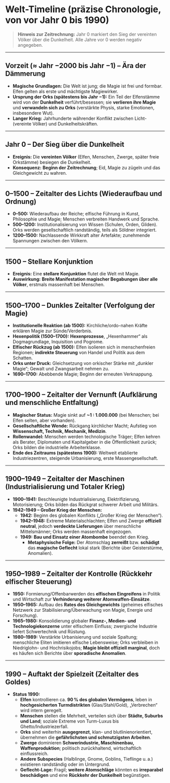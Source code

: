 # Welt-Timeline (präzise Chronologie, von vor Jahr 0 bis 1990)

> **Hinweis zur Zeitrechnung:** Jahr 0 markiert den Sieg der vereinten Völker über die Dunkelheit. Alle Jahre vor 0 werden negativ angegeben.

---

## Vorzeit (≈ Jahr −2000 bis Jahr −1) – Ära der Dämmerung
- **Magische Grundlagen:** Die Welt ist jung; die Magie ist frei und formbar. Elfen gelten als erste und mächtigste Magiewirker.
- **Ursprung der Orks (spätestens bis Jahr −1):** Ein Teil der Elfenstämme wird von der **Dunkelheit** verführt/besessen; sie **verlieren ihre Magie** und **verwandeln sich zu Orks** (verstärkte Physis, starke Emotionen, insbesondere Wut).
- **Langer Krieg:** Jahrhunderte währender Konflikt zwischen Licht- (vereinte Völker) und Dunkelheitskräften.

---

## Jahr 0 – Der Sieg über die Dunkelheit
- **Ereignis:** Die **vereinten Völker** (Elfen, Menschen, Zwerge, später freie Orkstämme) besiegen die Dunkelheit.
- **Konsequenz:** **Beginn der Zeitrechnung**; Eid, Magie zu zügeln und das Gleichgewicht zu wahren.

---

## 0–1500 – Zeitalter des Lichts (Wiederaufbau und Ordnung)
- **0–500:** Wiederaufbau der Reiche; elfische Führung in Kunst, Philosophie und Magie; Menschen verbreiten Handwerk und Sprache.
- **500–1200:** Institutionalisierung von Wissen (Schulen, Orden, Gilden). Orks werden gesellschaftlich randständig, teils als Söldner integriert.
- **1200–1500:** Nachlassende Wirkkraft alter Artefakte; zunehmende Spannungen zwischen den Völkern.

---

## 1500 – Stellare Konjunktion
- **Ereignis:** Eine **stellare Konjunktion** flutet die Welt mit Magie.
- **Auswirkung:** **Breite Manifestation magischer Begabungen über alle Völker**, erstmals massenhaft bei Menschen.

---

## 1500–1700 – Dunkles Zeitalter (Verfolgung der Magie)
- **Institutionelle Reaktion (ab 1500):** Kirchliche/ordo-nahen Kräfte erklären Magie zur Sünde/Verderbnis.
- **Hexenpolitik (1500–1700):** **Hexenprozesse**, „Hexenhammer“ als Dogmagrundlage, Inquisition und Pogrome.
- **Elfischer Rückzug (ab 1500):** Elfen isolieren sich in menschenfreien Regionen; **indirekte Steuerung** von Handel und Politik aus dem Schatten.
- **Orks unter Druck:** Gleichsetzung von orkischer Stärke mit „dunkler Magie“; Gewalt und Zwangsarbeit nehmen zu.
- **1690–1700:** Abebbende Magie; Beginn der erneuten Verknappung.

---

## 1700–1900 – Zeitalter der Vernunft (Aufklärung und menschliche Entfaltung)
- **Magischer Status:** Magie sinkt auf **~1 : 1.000.000** (bei Menschen; bei Elfen selten, aber vorhanden).
- **Gesellschaftliche Wende:** Rückgang kirchlicher Macht; Aufstieg von **Wissenschaft, Technik, Mechanik, Medizin**.
- **Rollenwandel:** Menschen werden technologische Träger; Elfen kehren als Berater, Diplomaten und Kapitalgeber in die Öffentlichkeit zurück; Orks bilden die industrielle Arbeiterklasse.
- **Ende des Zeitraums (spätestens 1900):** Weltweit etablierte Industriezentren, steigende Urbanisierung, erste Massengesellschaft.

---

## 1900–1949 – Zeitalter der Maschinen (Industrialisierung und Totaler Krieg)
- **1900–1941:** Beschleunigte Industrialisierung, Elektrifizierung, Motorisierung; Orks bilden das Rückgrat schwerer Arbeit und Militärs.
- **1942–1949 – Großer Krieg der Menschen:**
  - **1942:** Beginn des globalen Konflikts („Großer Krieg der Menschen“).
  - **1942–1948:** Extreme Materialschlachten; Elfen und Zwerge **offiziell neutral**, jedoch **verdeckte Lieferungen** über menschliche Mittelsmänner; Orks werden massenhaft eingezogen.
  - **1949:** **Bau und Einsatz einer Atombombe** beendet den Krieg. 
    - **Metaphysische Folge:** Der Atomschlag **zerreißt** bzw. **schädigt** das **magische Geflecht** lokal stark (Berichte über Geisterstürme, Anomalien).

---

## 1950–1989 – Zeitalter der Kontrolle (Rückkehr elfischer Steuerung)
- **1950:** Formierung/Offenbarwerden des **elfischen Eingreifens** in Politik und Wirtschaft zur **Verhinderung weiterer Atomwaffen-Einsätze**.
- **1950–1965:** Aufbau des **Rates des Gleichgewichts** (geheimes elfisches Netzwerk zur Stabilisierung/Überwachung von Magie, Energie und Forschung).
- **1965–1980:** Konsolidierung globaler **Finanz-, Medien- und Technologiekonzerne** unter elfischem Einfluss; zwergische Industrie liefert Schwertechnik und Rüstung.
- **1980–1989:** Verstärkte Urbanisierung und soziale Spaltung; menschliche Eliten imitieren elfische Lebensweise; Orks verbleiben in Niedriglohn- und Hochrisikojobs; **Magie bleibt offiziell marginal**, doch es häufen sich Berichte über **sporadische Anomalien**.

---

## 1990 – Auftakt der Spielzeit (Zeitalter des Goldes)
- **Status 1990:**
  - **Elfen** kontrollieren ca. **90 % des globalen Vermögens**, leben in **hochgesicherten Turmdistrikten** (Glas/Stahl/Gold), „Verbrechen“ wird intern geregelt.
  - **Menschen** stellen die Mehrheit, verteilen sich über **Städte, Suburbs und Land**; soziale Extreme von Turm-Luxus bis Ghetto/Industriezerfall.
  - **Orks** sind weiterhin **ausgegrenzt**, klan- und blutlinienorientiert, übernehmen die **gefährlichsten und schmutzigsten Arbeiten**.
  - **Zwerge** dominieren **Schwerindustrie, Maschinenbau, Waffenproduktion**; politisch zurückhaltend, wirtschaftlich einflussreich.
  - **Andere Subspecies** (Halblinge, Gnome, Goblins, Tieflinge u. a.) existieren randständig oder im Untergrund.
  - **Geflecht-Lage:** Fragil; **weitere Atomschläge** könnten es **irreparabel beschädigen** und eine **Rückkehr der Dunkelheit** begünstigen.
